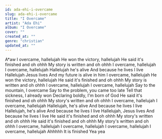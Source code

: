 ```yaml
---
id: ada-ehi-i-overcame
slug: ada-ehi-i-overcame
title: "I Overcame"
artist: "Ada Ehi"
album: "I Overcame"
cover: ""
created_at: ""
genre: "christian"
updated_at: ""
---
```


A*aw
I overcame, hallelujah
He won the victory, hallelujah
He said it's finished and oh ohhh
My story is written and oh ohhh
I overcame, hallelujah
I overcame, hallelujah
Hallelujah he's alive
And because he lives I live
Hallelujah Jesus lives
And my future is alive in him
I overcame, hallelujah
He won the victory, hallelujah
He said it's finished and oh ohhh
My story is written and oh ohhh
I overcame, hallelujah
I overcame, hallelujah
Say to the mountain, I overcame
Say to the problem, you came too late
Tell that sickness, I already won
Declaring boldly, I'm born of God
He said it's finished and oh ohhh
My story's written and oh ohhh
I overcame, hallelujah
I overcame, hallelujah
Hallelujah, he's alive
And because he lives I live
Hallelujah, he's alive
And because he lives I live
Hallelujah, Jesus lives
And because he lives I live
He said it's finished and oh ohhh
My story's written and oh ohhh
He said it's finished and oh ohhh
My story's written and oh ohhh
I overcame, hallelujah
I overcame, hallelujah
I overcame, hallelujah
I overcame, hallelujah
Ahhhhh
It is finished
Yea yea